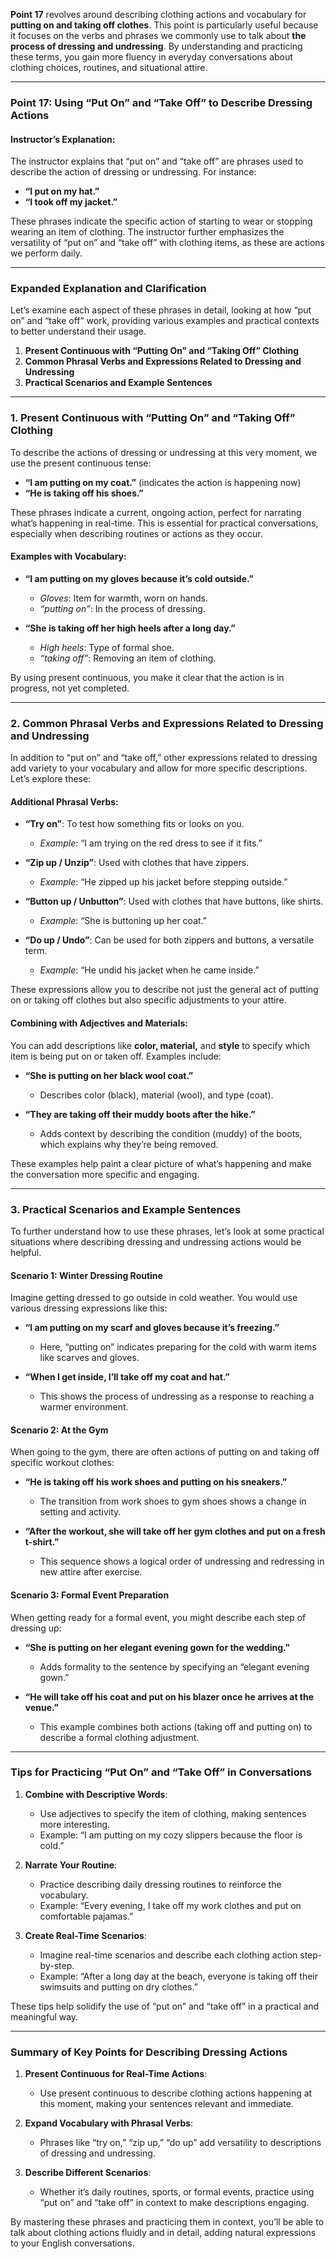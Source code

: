 **Point 17** revolves around describing clothing actions and vocabulary for **putting on and taking off clothes**. This point is particularly useful because it focuses on the verbs and phrases we commonly use to talk about **the process of dressing and undressing**. By understanding and practicing these terms, you gain more fluency in everyday conversations about clothing choices, routines, and situational attire.

---

### **Point 17: Using “Put On” and “Take Off” to Describe Dressing Actions**

#### **Instructor’s Explanation**:
The instructor explains that “put on” and “take off” are phrases used to describe the action of dressing or undressing. For instance:
- **“I put on my hat.”**
- **“I took off my jacket.”**

These phrases indicate the specific action of starting to wear or stopping wearing an item of clothing. The instructor further emphasizes the versatility of “put on” and “take off” with clothing items, as these are actions we perform daily.

---

### **Expanded Explanation and Clarification**

Let’s examine each aspect of these phrases in detail, looking at how “put on” and “take off” work, providing various examples and practical contexts to better understand their usage.

1. **Present Continuous with “Putting On” and “Taking Off” Clothing**
2. **Common Phrasal Verbs and Expressions Related to Dressing and Undressing**
3. **Practical Scenarios and Example Sentences**

---

### **1. Present Continuous with “Putting On” and “Taking Off” Clothing**

To describe the actions of dressing or undressing at this very moment, we use the present continuous tense:
- **“I am putting on my coat.”** (indicates the action is happening now)
- **“He is taking off his shoes.”**

These phrases indicate a current, ongoing action, perfect for narrating what’s happening in real-time. This is essential for practical conversations, especially when describing routines or actions as they occur.

#### **Examples with Vocabulary**:
- **“I am putting on my gloves because it’s cold outside.”**
   - *Gloves*: Item for warmth, worn on hands.
   - *“putting on”*: In the process of dressing.

- **“She is taking off her high heels after a long day.”**
   - *High heels*: Type of formal shoe.
   - *“taking off”*: Removing an item of clothing.

By using present continuous, you make it clear that the action is in progress, not yet completed.

---

### **2. Common Phrasal Verbs and Expressions Related to Dressing and Undressing**

In addition to “put on” and “take off,” other expressions related to dressing add variety to your vocabulary and allow for more specific descriptions. Let’s explore these:

#### **Additional Phrasal Verbs**:
- **“Try on”**: To test how something fits or looks on you.
   - *Example*: “I am trying on the red dress to see if it fits.”
  
- **“Zip up / Unzip”**: Used with clothes that have zippers.
   - *Example*: “He zipped up his jacket before stepping outside.”
  
- **“Button up / Unbutton”**: Used with clothes that have buttons, like shirts.
   - *Example*: “She is buttoning up her coat.”

- **“Do up / Undo”**: Can be used for both zippers and buttons, a versatile term.
   - *Example*: “He undid his jacket when he came inside.”

These expressions allow you to describe not just the general act of putting on or taking off clothes but also specific adjustments to your attire.

#### **Combining with Adjectives and Materials**:
You can add descriptions like **color, material,** and **style** to specify which item is being put on or taken off. Examples include:
- **“She is putting on her black wool coat.”**
   - Describes color (black), material (wool), and type (coat).
  
- **“They are taking off their muddy boots after the hike.”**
   - Adds context by describing the condition (muddy) of the boots, which explains why they’re being removed.

These examples help paint a clear picture of what’s happening and make the conversation more specific and engaging.

---

### **3. Practical Scenarios and Example Sentences**

To further understand how to use these phrases, let’s look at some practical situations where describing dressing and undressing actions would be helpful.

#### **Scenario 1: Winter Dressing Routine**
Imagine getting dressed to go outside in cold weather. You would use various dressing expressions like this:
- **“I am putting on my scarf and gloves because it’s freezing.”**
   - Here, “putting on” indicates preparing for the cold with warm items like scarves and gloves.
  
- **“When I get inside, I’ll take off my coat and hat.”**
   - This shows the process of undressing as a response to reaching a warmer environment.

#### **Scenario 2: At the Gym**
When going to the gym, there are often actions of putting on and taking off specific workout clothes:
- **“He is taking off his work shoes and putting on his sneakers.”**
   - The transition from work shoes to gym shoes shows a change in setting and activity.

- **“After the workout, she will take off her gym clothes and put on a fresh t-shirt.”**
   - This sequence shows a logical order of undressing and redressing in new attire after exercise.

#### **Scenario 3: Formal Event Preparation**
When getting ready for a formal event, you might describe each step of dressing up:
- **“She is putting on her elegant evening gown for the wedding.”**
   - Adds formality to the sentence by specifying an “elegant evening gown.”

- **“He will take off his coat and put on his blazer once he arrives at the venue.”**
   - This example combines both actions (taking off and putting on) to describe a formal clothing adjustment.

---

### **Tips for Practicing “Put On” and “Take Off” in Conversations**

1. **Combine with Descriptive Words**:
   - Use adjectives to specify the item of clothing, making sentences more interesting.
   - Example: “I am putting on my cozy slippers because the floor is cold.”

2. **Narrate Your Routine**:
   - Practice describing daily dressing routines to reinforce the vocabulary.
   - Example: “Every evening, I take off my work clothes and put on comfortable pajamas.”

3. **Create Real-Time Scenarios**:
   - Imagine real-time scenarios and describe each clothing action step-by-step.
   - Example: “After a long day at the beach, everyone is taking off their swimsuits and putting on dry clothes.”

These tips help solidify the use of “put on” and “take off” in a practical and meaningful way.

---

### **Summary of Key Points for Describing Dressing Actions**

1. **Present Continuous for Real-Time Actions**:
   - Use present continuous to describe clothing actions happening at this moment, making your sentences relevant and immediate.

2. **Expand Vocabulary with Phrasal Verbs**:
   - Phrases like “try on,” “zip up,” “do up” add versatility to descriptions of dressing and undressing.

3. **Describe Different Scenarios**:
   - Whether it’s daily routines, sports, or formal events, practice using “put on” and “take off” in context to make descriptions engaging.

By mastering these phrases and practicing them in context, you’ll be able to talk about clothing actions fluidly and in detail, adding natural expressions to your English conversations.